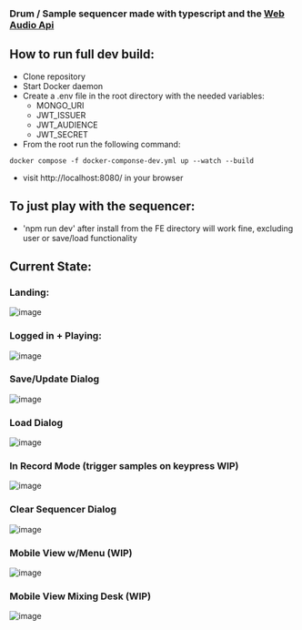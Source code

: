 ### Drum / Sample sequencer made with typescript and the [Web Audio Api](https://webaudioapi.com/)

## How to run full dev build:
- Clone repository
- Start Docker daemon
- Create a .env file in the root directory with the needed variables:
  - MONGO_URI
  - JWT_ISSUER
  - JWT_AUDIENCE
  - JWT_SECRET
- From the root run the following command:
```
docker compose -f docker-componse-dev.yml up --watch --build
```
- visit http://localhost:8080/ in your browser

## To just play with the sequencer:
  - 'npm run dev' after install from the FE directory will work fine, excluding user or save/load functionality

## Current State:
### Landing:
![image](https://github.com/dermotbg/tsequencer/assets/123154617/fdd12c75-8e69-4869-93c0-11132778b94e)
### Logged in + Playing:
![image](https://github.com/dermotbg/tsequencer/assets/123154617/f14dcf53-30d0-4063-b8cb-b8000085c8c1)
### Save/Update Dialog
![image](https://github.com/dermotbg/tsequencer/assets/123154617/56838a22-6b51-4631-a47b-f2d98f99c6d1)
### Load Dialog
![image](https://github.com/dermotbg/tsequencer/assets/123154617/944145ef-2d3a-4b83-8b59-753ecfbc5a99)
### In Record Mode (trigger samples on keypress WIP)
![image](https://github.com/dermotbg/tsequencer/assets/123154617/91d8c049-8e59-42a4-854b-8cf44560c241)
### Clear Sequencer Dialog
![image](https://github.com/dermotbg/tsequencer/assets/123154617/a523d7f7-c07b-4041-bb0d-0bfd7c1d5f80)
### Mobile View w/Menu (WIP)
![image](https://github.com/dermotbg/tsequencer/assets/123154617/7f06ee93-44be-4e11-ac9b-8b7f01f2346b)
### Mobile View Mixing Desk (WIP)
![image](https://github.com/dermotbg/tsequencer/assets/123154617/1e5bd6c8-55d6-4b01-816b-0a2d6c05cc70)
